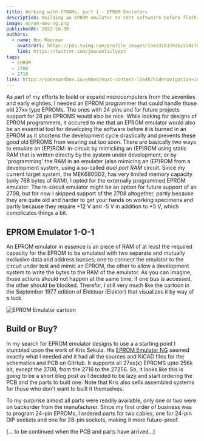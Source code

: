 ```yaml
---
title: Working with EPROMs, part 1 - EPROM Emulators
description: Building an EPROM emulator to test softwasre before flashing it to old EPROMs like the 2716 that might otherwise wear out too soon, not to mention the time it takes for one test cycle...
image: eprom-emu-ng.png
publishedAt: 2022-10-30
authors:
  - name: Ron Moerman
    avatarUrl: https://pbs.twimg.com/profile_images/1583370320261554178/nvAlAh58_400x400.jpg
    link: https://twitter.com/jmanuelsilvapt
tags:
  - EPROM
  - 2708
  - 2716
link: https://codesandbox.io/embed/nuxt-content-l164h?hidenavigation=1&theme=dark
---
```

As part of my efforts to build or expand microcomputers from the seventies and early eighties, I needed an EPROM programmer that could handle those old 27xx type EPROMs.
The ones with 24 pins and for future projects support for 28 pin EPROMS would also be nice.
While looking for designs of EPROM programmers, it occured to me that an EPROM emulator would also be an essential tool for developing the software before it is burned in an EPROM as it shortens the development cycle drastically and prevents these good old EPROMS from wearing out too soon.
There are basically two ways to emulate an (EP)ROM: in-circuit by mimicking an (EP)ROM using static RAM that is written directly by the system under development, or by 'programming' the RAM in an emulater (also mimicing an (EP)ROM from a development system, using a so-called _dual port RAM_ circuit.
Since my current target system, the MEK6800D2, has very limited memory capacity (only 768 bytes of RAM), I opted for the externally programmed EPROM emulator.
The in-circuit emulator might be an option for future support of an 2708, but for now I skipped support of the 2708 altogether, partly because they are quite old and harder to get your hands on working specimens and partly because they require +12 V and -5 V in addition to +5 V, which complicates things a bit.

## EPROM Emulator 1-O-1

An EPROM emulator in essence is an piece of RAM of at least the required capacity for the EPROM to be emulated with two separate and mutually exclusive data and address busses; one to connect the emulator to the circuit under test and mimic an EPROM, the other to allow a development system to write the bytes to the RAM of the emulator.
As you can imagine, those actions should not happen at the same time; if one bus is accessed, the other should be blocked.
Therefor, I still very much like the cartoon in the September 1977 edition of Elektuur (Elektor) that visualizes it by way of a lock.

![EPROM Emulator cartoon](sluis.png)

## Build or Buy?

In my search for EPROM emulator designs to use a a starting point I stumbled upon the work of Kris Sekula.
His [EPROM Emulater NG](https://github.com/Kris-Sekula/EPROM-EMU-NG) seemed exactly what I needed and it had all the sources and KiCAD files for the schematics and PCB on GitHub.
It supports all 27xx(x) EPROMS upto 256k bit, except the 2708, from the 2716 to the 27256.
So, it looks like this is going to be a short blog post as I decided to be lazy and start ordering the PCB and the parts to built one.
Note that Kris also sells assembled systems for those who don't want to built it themselves.

To my surpirise almost all parts were readily available, only one or two were on backorder from the manufacturer.
Since my first order of business was to program 24-pin EPROMs, I ordered parts for two cables, one for 24-pin DIP sockets and one for 28-pin sockets, making it more future-proof.

[... to be continued when the PCB and parts have arrived...]
